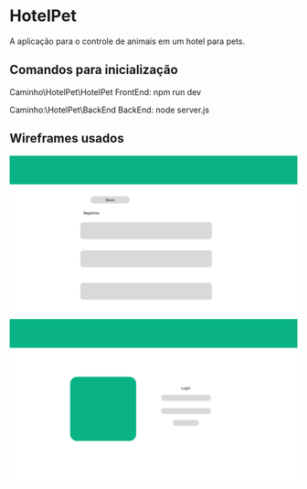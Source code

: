 # HotelPet
A aplicação para o controle de animais em um hotel para pets.

## Comandos para inicialização

Caminho\HotelPet\HotelPet
FrontEnd: npm run dev

Caminho:\HotelPet\BackEnd
BackEnd: node server.js

## Wireframes usados

![Wireframe Agenda](HotelPet/Imgs/HotelPet%20-%20Agenda.png)
![Wireframe Login](HotelPet/Imgs/HotelPet%20-%20Login.png)
